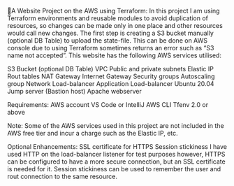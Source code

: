 A Website Project on the AWS using Terraform:
In this project I am using Terraform environments and reusable modules to avoid duplication of resources, so changes can be made only in one place and other resources would call new changes. The first step is creating a S3 bucket manually (optional DB Table) to upload the state-file. This can be done on AWS console due to using Terraform sometimes returns an error such as “S3 name not accepted”.  This website has the following AWS services utilised:

S3 Bucket (optional DB Table)
VPC
Public and private subnets
Elastic IP
Rout tables
NAT Gateway
Internet Gateway
Security groups
Autoscaling group
Network Load-balancer
Application Load-balancer
Ubuntu 20.04
Jump server (Bastion host)
Apache webserver

Requirements:
AWS account
VS Code or IntelliJ
AWS CLI
Tfenv  2.0 or above

Note: Some of the AWS services used in this project are not included in the AWS free tier and incur a charge such as the Elastic IP, etc.

Optional Enhancements:
SSL certificate for HTTPS
Session stickiness
I have used HTTP on the load-balancer listener for test purposes however, HTTPS can be configured to have a more secure connection, but an SSL certificate is needed for it. Session stickiness can be used to remember the user and rout connection to the same resource.
